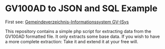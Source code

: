# GV100AD to JSON and SQL Example

First see: [Gemeindeverzeichnis-Informationssystem GV-ISys
](https://www.destatis.de/DE/ZahlenFakten/LaenderRegionen/Regionales/Gemeindeverzeichnis/Gemeindeverzeichnis.html)

This repository contains a simple php script for extracting data from the GV100AD formatted file. It only extracts some 
base data. If you wish to have a more complete extraction: Take it and extend it at your free will.
